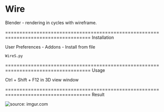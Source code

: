Wire
====================================================================================
Blender - rendering in cycles with wireframe.

====================================================================================
Installation

User Preferences - Addons - Install from file
    
    WireS.py

====================================================================================
Usage

Ctrl + Shift + F12 in 3D view window

====================================================================================
Result

<img src="http://i.imgur.com/h1GQgLH.jpg" title="source: imgur.com">
